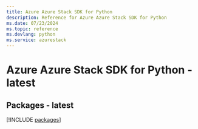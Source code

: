 ```yaml
---
title: Azure Azure Stack SDK for Python
description: Reference for Azure Azure Stack SDK for Python
ms.date: 07/23/2024
ms.topic: reference
ms.devlang: python
ms.service: azurestack
---
```

# Azure Azure Stack SDK for Python - latest
## Packages - latest
[!INCLUDE [packages](azure-stack-index.md)]